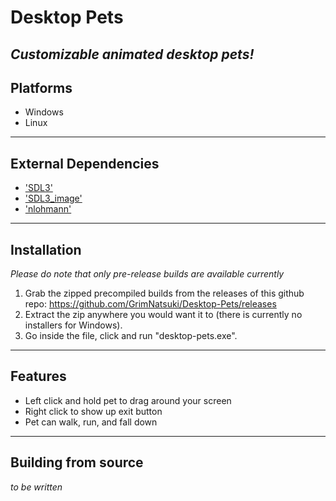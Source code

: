 # Desktop Pets
*Customizable animated desktop pets!*
---
## Platforms
- Windows
- Linux
---
## External Dependencies
- ['SDL3'](https://github.com/libsdl-org/SDL/releases)
- ['SDL3_image'](https://github.com/libsdl-org/SDL_image/releases) 
- ['nlohmann'](https://github.com/nlohmann/json/releases)
---
## Installation
*Please do note that only pre-release builds are available currently*
1. Grab the zipped precompiled builds from the releases of this github repo: https://github.com/GrimNatsuki/Desktop-Pets/releases
2. Extract the zip anywhere you would want it to (there is currently no installers for Windows).
3. Go inside the file, click and run "desktop-pets.exe".
---
## Features
- Left click and hold pet to drag around your screen
- Right click to show up exit button
- Pet can walk, run, and fall down
---
## Building from source
*to be written*

